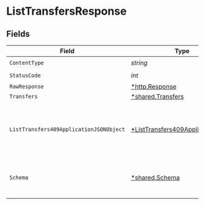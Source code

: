 # ListTransfersResponse


## Fields

| Field                                                                                          | Type                                                                                           | Required                                                                                       | Description                                                                                    |
| ---------------------------------------------------------------------------------------------- | ---------------------------------------------------------------------------------------------- | ---------------------------------------------------------------------------------------------- | ---------------------------------------------------------------------------------------------- |
| `ContentType`                                                                                  | *string*                                                                                       | :heavy_check_mark:                                                                             | N/A                                                                                            |
| `StatusCode`                                                                                   | *int*                                                                                          | :heavy_check_mark:                                                                             | N/A                                                                                            |
| `RawResponse`                                                                                  | [*http.Response](https://pkg.go.dev/net/http#Response)                                         | :heavy_minus_sign:                                                                             | N/A                                                                                            |
| `Transfers`                                                                                    | [*shared.Transfers](../../models/shared/transfers.md)                                          | :heavy_minus_sign:                                                                             | Success                                                                                        |
| `ListTransfers409ApplicationJSONObject`                                                        | [*ListTransfers409ApplicationJSON](../../models/operations/listtransfers409applicationjson.md) | :heavy_minus_sign:                                                                             | The data type's dataset has not been requested or is still syncing.                            |
| `Schema`                                                                                       | [*shared.Schema](../../models/shared/schema.md)                                                | :heavy_minus_sign:                                                                             | Your `query` parameter was not correctly formed                                                |